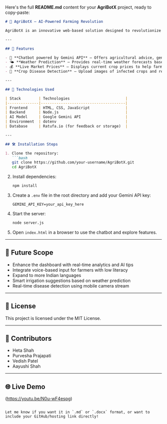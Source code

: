 Here's the full **README.md** content for your **AgriBotX** project, ready to copy-paste:

```markdown
# 🌾 AgriBotX – AI-Powered Farming Revolution

AgriBotX is an innovative web-based solution designed to revolutionize agriculture for small and marginal farmers by integrating artificial intelligence and modern web technologies. It offers multilingual support (English and Gujarati) for better accessibility to local farmers.

---

## 🚀 Features

- 🤖 **Chatbot powered by Gemini API** – Offers agricultural advice, general queries, and crop care tips.
- 🌤️ **Weather Prediction** – Provides real-time weather forecasts based on farmer's location.
- 💰 **Live Market Prices** – Displays current crop prices to help farmers make informed decisions.
- 🌿 **Crop Disease Detection** – Upload images of infected crops and receive diagnosis with prevention/recovery tips.

---

## 🎯 Technologies Used

| Stack        | Technologies                         |
|--------------|--------------------------------------|
| Frontend     | HTML, CSS, JavaScript                |
| Backend      | Node.js                              |
| AI Model     | Google Gemini API                    |
| Environment  | dotenv                               |
| Database     | Ratufa.io (for feedback or storage)  |

---

## 🛠️ Installation Steps

1. Clone the repository:
   ```bash
   git clone https://github.com/your-username/AgriBotX.git
   cd AgriBotX
   ```

2. Install dependencies:
   ```bash
   npm install
   ```

3. Create a `.env` file in the root directory and add your Gemini API key:
   ```
   GEMINI_API_KEY=your_api_key_here
   ```

4. Start the server:
   ```bash
   node server.js
   ```

5. Open `index.html` in a browser to use the chatbot and explore features.

---

## 🔮 Future Scope

- Enhance the dashboard with real-time analytics and AI tips
- Integrate voice-based input for farmers with low literacy
- Expand to more Indian languages
- Smart irrigation suggestions based on weather prediction
- Real-time disease detection using mobile camera stream

---

## 📜 License

This project is licensed under the MIT License.

---

## 🤝 Contributors

- Heta Shah  
- Purvesha Prajapati
- Vedish Patel
- Aayushi Shah

---

## 🌐 Live Demo

(https://youtu.be/N0u-wF4espg)

```

Let me know if you want it in `.md` or `.docx` format, or want to include your GitHub/hosting link directly!
